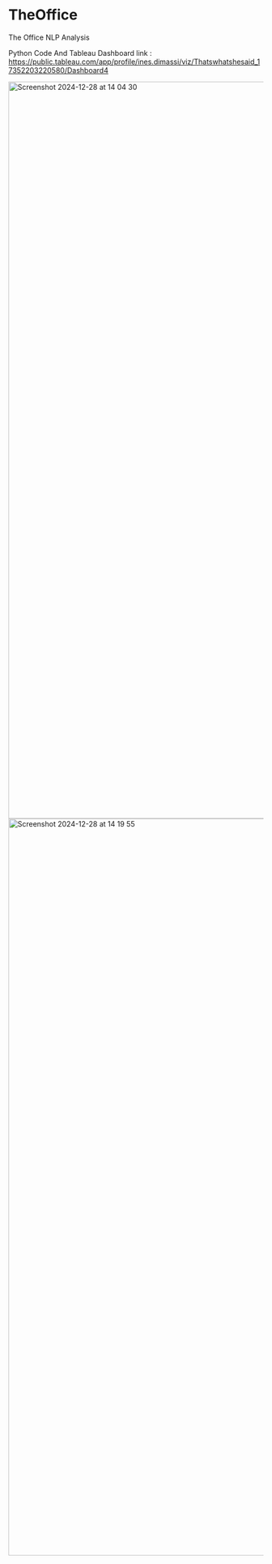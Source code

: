 # TheOffice
The Office NLP Analysis

Python Code And Tableau Dashboard link : https://public.tableau.com/app/profile/ines.dimassi/viz/Thatswhatshesaid_17352203220580/Dashboard4


<img width="1455" alt="Screenshot 2024-12-28 at 14 04 30" src="https://github.com/user-attachments/assets/37704fe9-cccb-40ab-bb2d-39693a877e42" />


<img width="1455" alt="Screenshot 2024-12-28 at 14 19 55" src="https://github.com/user-attachments/assets/3ae8ee1b-e5ed-4af7-8304-8b4739f55407" />
